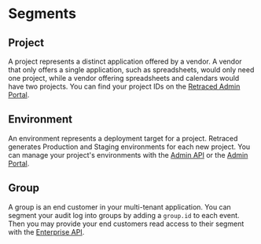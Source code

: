# Segments

## Project

A project represents a distinct application offered by a vendor. A vendor that only offers a single application, such as spreadsheets, would only need one project, while a vendor offering spreadsheets and calendars would have two projects. You can find your project IDs on the [Retraced Admin Portal](../../admin-portal/audit-logs.md).

## Environment

An environment represents a deployment target for a project. Retraced generates Production and Staging environments for each new project. You can manage your project's environments with the [Admin API](/docs/retraced/apis/admin-api) or the [Admin Portal](../../admin-portal/audit-logs.md).

## Group

A group is an end customer in your multi-tenant application. You can segment your audit log into groups by adding a `group.id` to each event. Then you may provide your end customers read access to their segment with the [Enterprise API](/docs/retraced/apis/enterprise-api).
